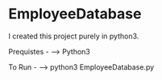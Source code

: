 # EmployeeDatabase
I created this project purely in python3.

Prequistes -
--> Python3

To Run -
--> python3 EmployeeDatabase.py
